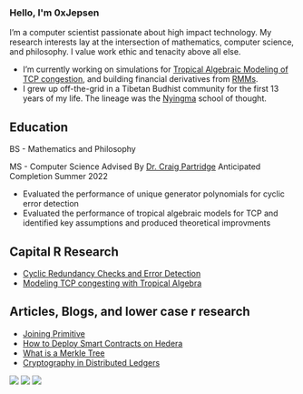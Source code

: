 ### Hello, I'm 0xJepsen

I’m a computer scientist passionate about high impact technology. My research interests lay at the intersection of mathematics, computer science, and philosophy. I value work ethic and tenacity above all else.

- I’m currently working on simulations for [Tropical Algebraic Modeling of TCP congestion](https://github.com/0xJepsen/Max-PlusTCPModel), and building financial derivatives from [RMMs](https://arxiv.org/pdf/2103.14769.pdf).
- I grew up off-the-grid in a Tibetan Budhist community for the first 13 years of my life. The lineage was the [Nyingma](https://www.rigpawiki.org/index.php?title=Nyingma) school of thought. 

## Education

BS - Mathematics and Philosophy 

MS - Computer Science Advised By [Dr. Craig Partridge](https://scholar.google.com/citations?user=f-E5nFEAAAAJ&hl=en&oi=ao) Anticipated Completion Summer 2022
  - Evaluated the performance of unique generator polynomials for cyclic error detection
  - Evaluated the performance of tropical algebraic models for TCP and identified key assumptions and produced theoretical improvments

## Capital R Research

- [Cyclic Redundancy Checks and Error Detection](https://github.com/0xJepsen/CRC_Research/blob/master/Cyclic_Redundancy_Checks_and_Error_Detection.pdf)
- [Modeling TCP congesting with Tropical Algebra](https://github.com/0xJepsen/Max-PlusTCPModel/blob/master/Modeling_TCP_Congestion_with_Tropical_Algebra.pdf)


## Articles, Blogs, and lower case r research 

- [Joining Primitive](https://website-git-blog-jepsen-primitivexyz.vercel.app/blog/jepsen)
- [How to Deploy Smart Contracts on Hedera](https://dev.to/0xjepsen/how-to-deploy-cost-effective-smart-contracts-3a3l)
- [What is a Merkle Tree](https://dev.to/0xjepsen/what-is-a-merkle-tree-2kc5)
- [Cryptography in Distributed Ledgers](https://dev.to/0xjepsen/an-introduction-to-cryptography-in-distributed-ledger-technology-268l)

![](https://img.shields.io/github/stars/0xjepsen?style=social)
![](https://img.shields.io/github/last-commit/0xjepsen/0xjepsen)
![](https://visitor-badge.laobi.icu/badge?page_id=0xjepsen)

